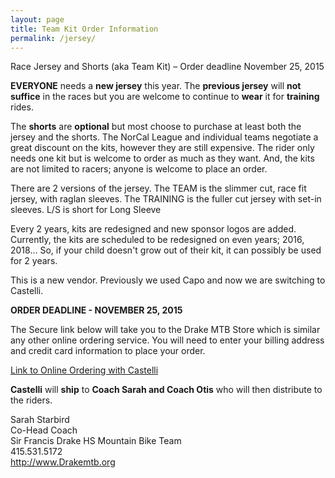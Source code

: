 ```yaml
---
layout: page
title: Team Kit Order Information
permalink: /jersey/
---
```


Race Jersey and Shorts (aka Team Kit) – Order deadline November 25, 2015

**EVERYONE** needs a **new jersey** this year. The **previous jersey** will **not suffice** in the races but you are welcome to continue to **wear** it for **training** rides.

The **shorts** are **optional** but most choose to purchase at least both the jersey and the shorts. The NorCal League and individual teams negotiate a great discount on the kits, however they are still expensive. The rider only needs one kit but is welcome to order as much as they want. And, the kits are not limited to racers; anyone is welcome to place an order.

There are 2 versions of the jersey. The TEAM is the slimmer cut, race fit jersey, with raglan sleeves. The TRAINING is the fuller cut jersey with set-in sleeves. L/S is short for Long Sleeve

Every 2 years, kits are redesigned and new sponsor logos are added. Currently, the kits are scheduled to be redesigned on even years; 2016, 2018... So, if your child doesn't grow out of their kit, it can possibly be used for 2 years.

This is a new vendor. Previously we used Capo and now we are switching to Castelli.

**ORDER DEADLINE - NOVEMBER 25, 2015**

The Secure link below will take you to the Drake MTB Store which is similar any other online ordering service. You will need to enter your billing address and credit card information to place your order.

[Link to Online Ordering with Castelli](https://teamorder.serviziocorse.com/index.aspx?pc=7B30365E-3891-42C1-8F99-ABED2B5D78DB)

**Castelli** will **ship** to **Coach Sarah and Coach Otis** who will then distribute to the riders.

Sarah Starbird<br>
Co-Head Coach<br>
Sir Francis Drake HS Mountain Bike Team<br>
415.531.5172<br>
<http://www.Drakemtb.org>
